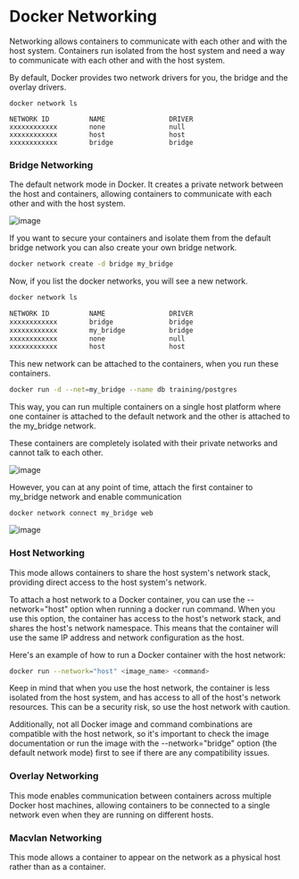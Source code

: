 # Docker Networking

Networking allows containers to communicate with each other and with the host system. Containers run isolated from the host system
and need a way to communicate with each other and with the host system.

By default, Docker provides two network drivers for you, the bridge and the overlay drivers. 

```
docker network ls
```

```
NETWORK ID          NAME                DRIVER
xxxxxxxxxxxx        none                null
xxxxxxxxxxxx        host                host
xxxxxxxxxxxx        bridge              bridge
```


### Bridge Networking

The default network mode in Docker. It creates a private network between the host and containers, allowing
containers to communicate with each other and with the host system.

![image](https://user-images.githubusercontent.com/43399466/217745543-f40e5614-ac34-4b78-85a9-91b24512388d.png)

If you want to secure your containers and isolate them from the default bridge network you can also create your own bridge network.

```bash
docker network create -d bridge my_bridge
```

Now, if you list the docker networks, you will see a new network.

```bash
docker network ls

NETWORK ID          NAME                DRIVER
xxxxxxxxxxxx        bridge              bridge
xxxxxxxxxxxx        my_bridge           bridge
xxxxxxxxxxxx        none                null
xxxxxxxxxxxx        host                host
```

This new network can be attached to the containers, when you run these containers.

```bash
docker run -d --net=my_bridge --name db training/postgres
```

This way, you can run multiple containers on a single host platform where one container is attached to the default network and 
the other is attached to the my_bridge network.

These containers are completely isolated with their private networks and cannot talk to each other.

![image](https://user-images.githubusercontent.com/43399466/217748680-8beefd0a-8181-4752-a098-a905ebed5d2a.png)


However, you can at any point of time, attach the first container to my_bridge network and enable communication

```
docker network connect my_bridge web
```

![image](https://user-images.githubusercontent.com/43399466/217748726-7bb347d0-3736-4f89-bdff-31d240b15150.png)


### Host Networking

This mode allows containers to share the host system's network stack, providing direct access to the host system's network.

To attach a host network to a Docker container, you can use the --network="host" option when running a docker run command. When you use this option, the container has access to the host's network stack, and shares the host's network namespace. This means that the container will use the same IP address and network configuration as the host.

Here's an example of how to run a Docker container with the host network:

```bash
docker run --network="host" <image_name> <command>
```

Keep in mind that when you use the host network, the container is less isolated from the host system, and has access to all of the host's network resources. This can be a security risk, so use the host network with caution.

Additionally, not all Docker image and command combinations are compatible with the host network, so it's important to check the image documentation or run the image with the --network="bridge" option (the default network mode) first to see if there are any compatibility issues.

### Overlay Networking

This mode enables communication between containers across multiple Docker host machines, allowing containers to be connected to a single network even when they are running on different hosts.

### Macvlan Networking

This mode allows a container to appear on the network as a physical host rather than as a container.

